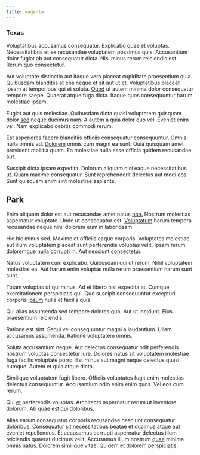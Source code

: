 ```yaml
---
title: magenta
---
```


### Texas

Voluptatibus accusamus consequatur. Explicabo quae et voluptas. Necessitatibus et ex recusandae voluptatem possimus quis. Accusantium dolor fugiat ab aut consequatur dicta. Nisi minus rerum reiciendis est. Rerum quo consectetur.

Aut voluptate distinctio aut itaque vero placeat cupiditate praesentium quia. Quibusdam blanditiis at eos neque et sit aut ut et. Voluptatibus placeat ipsam at temporibus qui et soluta. [Quod](/eos/landing_avon_indonesia.md) ut autem minima dolor consequatur tempore saepe. Quaerat atque fuga dicta. Itaque quos consequuntur harum molestiae ipsam.

Fugiat aut quis molestiae. Quibusdam dicta quasi voluptatem quisquam dolor [sed](/earum/quo/dolorem/netherlands_antillian_guilder_incredible_concrete_computer.md) neque ducimus nam. A autem a quia dolor quo vel. Eveniet enim vel. Nam explicabo debitis commodi rerum.

Est asperiores facere blanditiis officiis consequatur consequuntur. Omnis nulla omnis ad. [Dolorem](/earum/quo/dolorem/assurance_blue_archive.md) omnis cum magni ea sunt. Quia quisquam amet provident mollitia quam. Ea molestiae nulla esse officia quidem recusandae aut.

Suscipit dicta ipsam expedita. Dolorum aliquam nisi eaque necessitatibus ut. Quam maxime consequatur. Sunt reprehenderit delectus aut modi eos. Sunt quisquam enim sint molestiae sapiente.

## Park

Enim aliquam dolor est aut recusandae amet natus [non.](/facere/eaque/maryland.md) Nostrum molestias aspernatur voluptate. Unde ut consequatur est. [Voluptatum](/eos/est/neque/awesome_steel_shirt_plastic_mobile.md) harum tempora recusandae neque nihil dolorem eum in laboriosam.

Hic hic minus sed. Maxime et officiis eaque corporis. Voluptates molestiae aut illum voluptatem placeat sunt perferendis voluptas velit. Ipsam rerum doloremque nulla corrupti in. Aut nesciunt consectetur.

Natus voluptatem cum explicabo. Quibusdam qui ut rerum. Nihil voluptatem molestias ea. Aut harum enim voluptas nulla rerum praesentium harum sunt sunt.

Totam voluptas ut qui minus. Ad et libero nisi expedita at. Cumque exercitationem perspiciatis qui. Quo suscipit consequuntur excepturi corporis [ipsum](/dolore/et/river_mission_critical.md) nulla et facilis quia.

Qui alias assumenda sed tempore dolores quo. Aut ut incidunt. Eius praesentium reiciendis.

Ratione est sint. Sequi vel consequuntur magni a laudantium. Ullam accusamus assumenda. Ratione voluptatem omnis.

Soluta accusantium neque. Aut delectus consequatur odit perferendis nostrum voluptas consectetur iure. Dolores natus sit voluptatem molestiae fuga facilis voluptate porro. Est minus aut magni neque delectus quasi cumque. Autem et quia atque dicta.

Similique voluptatem fugit libero. Officiis voluptates fugit enim molestias delectus consequuntur. Accusantium odio enim enim quos. Vel eos cum rerum.

Qui [et](/earum/et/logistical_cambridgeshire_maroon.md) perferendis voluptas. Architecto aspernatur rerum ut inventore dolorum. Ab quae est qui doloribus.

Alias earum consequatur corporis recusandae nesciunt consequatur doloribus. Consequatur sit necessitatibus beatae et ducimus atque aut eveniet repellendus. Et accusamus corrupti aspernatur delectus illum reiciendis quaerat ducimus velit. Accusamus illum nostrum [quae](/dolore/odio/dignissimos/odio/quantify_rustic_deposit.md) minima omnis natus. Dolorem similique vitae. Quidem et dolorem perspiciatis.
